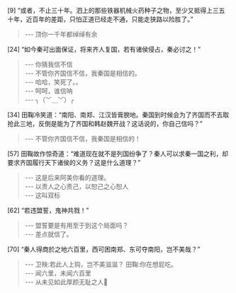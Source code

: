 
[9] “或者，不止三十年。泗上的那些铁器机械火药种子之物，至少又抵得上三五十年，近百年的差距，只怕正道已经走不通，只能走狭路以险胜了。”
>--- 顶你一千年都绰绰有余<br>

[24] “如今秦可出面保证，将来齐人复国，若有诸侯侵占，秦必讨之！”
>--- 你猜我信不信<br>
>--- 不管你齐国信不信，我秦国是相信的。<br>
>--- 哈哈，笑死了。。<br>
>--- 呵呵，谁信呐<br>
>--- ╮（﹀＿﹀）╭<br>

[34] 田鞠冷笑道：“南阳、南郑、江汉皆膏腴地。秦国到时候会为了齐国而不去取抢此三地，反倒是能为了齐国和韩赵魏开战？这话说的，你自己信吗？”
>--- 不管你齐国信不信，我秦国是相信的！<br>

[57] 田鞠故作惊奇道：“难道现在就不是列国纷争了？秦人可以求秦一国之利，却要求齐国履行天下诸侯的义务？这是什么道理？”
>--- 这是后来阿美你看的道理。<br>
>--- 以责人之心责己，以恕己之心恕人<br>
>--- 这叫双标<br>

[62] “若违盟誓，鬼神共戮！”
>--- 盟誓要是有用至于到这个局面吗？<br>
>--- 差点就信了。<br>

[70] “秦人得商於之地六百里，西可困南郑、东可夺南阳，岂不美哉？”
>--- 卫殃:若此人上钩，岂不美滋滋？
田鞠:你在想屁吃。<br>
>--- 闻六里，未闻六百里<br>
>--- 从未见如此厚颜无耻之人🐶<br>

